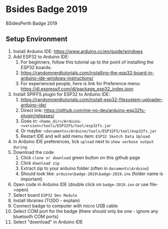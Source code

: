 # Bsides Badge 2019
BSidesPerth Badge 2019


## Setup Environment
1. Install Arduino IDE: https://www.arduino.cc/en/guide/windows
1. Add ESP32 to Arduino IDE:
   1. For beginners, follow this tutorial up to the point of installing the ESP32 boards:
   1. https://randomnerdtutorials.com/installing-the-esp32-board-in-arduino-ide-windows-instructions/
   1. For experienced people, here is link for Preference menu: https://dl.espressif.com/dl/package_esp32_index.json
1. Install SPIFFS plugin for ESP32 to Arduino IDE:
   1. https://randomnerdtutorials.com/install-esp32-filesystem-uploader-arduino-ide/
   1. Direct link: https://github.com/me-no-dev/arduino-esp32fs-plugin/releases/
   1. Goes in: `<home_dir>/Arduino-<version>/tools/ESP32FS/tool/esp32fs.jar`
   1. Or maybe: `<documents>/Arduino/tools/ESP32FS/tool/esp32fs.jar`
   1. Restart IDE and will add menu item: `ESP32 Sketch Data Upload`
1. In Arduino IDE preferences, tick `upload` next to `show verbose output during`.
1. Download the code
   1. Click `clone or download` green button on this github page
   1. Click `download zip`
   1. Extract zip to your arduino folder (often in `documents\Arduino`)
   1. Should look like: `arduino\badge-2019\badge-2019.ino` (folder name is important)
 1. Open code in Arduino IDE (double click on `badge-2019.ino` or use file->open)
 1. Select board `ESP32 Dev Module`
 1. Install libraries (TODO - explain)
 1. Connect badge to computer with micro USB cable
 1. Select COM port for the badge (there should only be one - ignore any bluetooth COM ports)
 1. Select "download" in Arduino IDE
 
